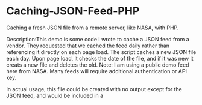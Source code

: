 # Caching-JSON-Feed-PHP
Caching a fresh JSON file from a remote server, like NASA, with PHP.

Description:This demo is some code I wrote to cache a JSON feed from a vendor. They requested that we cached the feed daily rather than referencing it directly on each page load. The script caches a new JSON file each day. Upon page load, it checks the date of the file, and if it was new it creats a new file and deletes the old. Note: I am using a public demo feed here from NASA. Many feeds will require additional authentication or API key.

In actual usage, this file could be created with no output except for the JSON feed, and would be included in a <script> header reference or be called from the tool that will parse the feed for usage in the application. In this example I am both calling it and displaying the feed, the PHP JSON Object, and displaying an image from the feed.

You will need a folder on your server called "cache" in the same directory as the script, or you need to change the url.

Project Page: http://danguinn.com/dan-guinn/config/custom-files/code-examples/cache-json-feed/

Code Page: http://danguinn.com/dan-guinn/config/custom-files/code-examples/cache-json-feed/?code 
